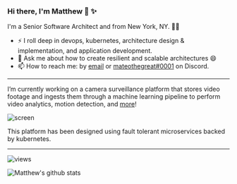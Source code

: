 ### Hi there, I'm Matthew 👋 ✨

I'm a Senior Software Architect and from New York, NY. 👨‍💻

- ⚡ I roll deep in devops, kubernetes, architecture design & implementation, and application development.
- 💬 Ask me about how to create resilient and scalable architectures 😄
- 📫 How to reach me: by [email](mailto:matthew@matthewdavis.io) or [mateothegreat#0001](https://discordapp.com/users/505520869246763009) on Discord.

---

I’m currently working on a camera surveillance platform that stores video footage and ingests them through a machine learning pipeline to perform video analytics, motion detection, and [more](https://streaming-platform.com)!


![screen](https://streamnvr.com/wp-content/uploads/sites/5/2018/12/scrubbed-multiple-devices.png)

This platform has been designed using fault tolerant microservices backed by kubernetes.

---

![views](https://enbxcd98jgzi9ya.m.pipedream.net/)

![Matthew's github stats](https://github-readme-stats.vercel.app/api?username=mateothegreat&count_private=true&show_icons=true&custom_title=stats%20yo&theme=radical)
